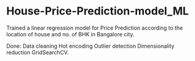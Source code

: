 # House-Price-Prediction-model_ML
Trained a linear regression model for Price Prediction according to the location of house and no. of BHK in Bangalore city. 

Done:
Data cleaning 
Hot encoding 
Outlier detection
Dimensionality reduction
GridSearchCV.
